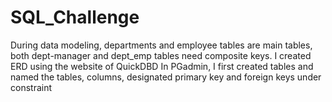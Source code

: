 # SQL_Challenge
During data modeling, departments and employee  tables are main  tables, both  dept-manager and dept_emp tables need  composite keys. I created ERD using  the website of QuickDBD
In PGadmin, I first  created tables  and named the tables, columns, designated primary key and foreign keys under constraint
